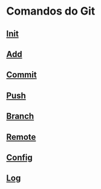 # Comandos do Git

## [Init](https://github.com/ghsumiyasu/Git-GitHub/blob/main/README-Comando-Git-Init-br-pt.md)
## [Add](https://github.com/ghsumiyasu/Git-GitHub/blob/main/README-Comando-Git-Add-br-pt.md)
## [Commit](https://github.com/ghsumiyasu/Git-GitHub/blob/main/README-Comando-Git-Commit-br-pt.md)
## [Push](https://github.com/ghsumiyasu/Git-GitHub/blob/main/README-Comando-Git-Push-br-pt.md)
## [Branch](https://github.com/ghsumiyasu/Git-GitHub/blob/main/README-Comando-Git-Branch-br-pt.md)
## [Remote](https://github.com/ghsumiyasu/Git-GitHub/blob/main/README-Comando-Git-Remote-br-pt.md)
## [Config](https://github.com/ghsumiyasu/Git-GitHub/blob/main/README-Comando-Git-Config-br-pt.md)
## [Log](https://github.com/ghsumiyasu/Git-GitHub/blob/main/README-Comando-Git-Log-br-pt.md)

